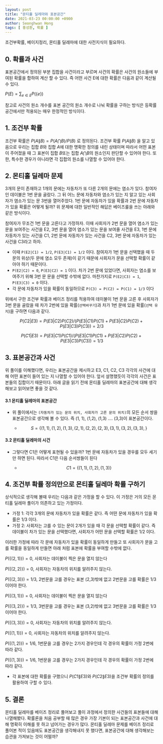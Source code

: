 ```yaml
---
layout: post
title: "몬티홀 딜레마와 표본공간"
date: 2021-03-23 00:00:00 +0900
author: Seonghwan Hong
tags: [ 홍성환, 확률 ]
---
```


조건부확률, 베이지정리, 몬티홀 딜레마에 대한 사전지식이 필요하다.

## 0. 확률과 사건

표본공간에서 정의된 부분 집합을 사건이라고 부르며 사건의 확률은 사건의 원소들에 부여된 확률을 합하여 계산 할 수 있다. 즉 어떤 사건 E에 대한 확률은 다음과 같이 계산될 수 있다. 

$P(E) = \sum_{e \in E} P(\{e\})$  

참고로 사건의 원소 개수를 표본 공간의 원소 개수로 나눠 확률을 구하는 방식은 등확률 공간에서만 적용되는 매우 한정적인 방식이다.


## 1. 조건부 확률

조건부 확률은 $P(A\|B) = P(A \bigcap B)/P(B)$ 로 정의된다. 조건부 확률  $P(A\|B)$ 을 알고 있음으로 우리는 집합 $B$와 집합 $A$에 대한 명확한 정의를 내린 상태이며 따라서 어떤 표본이 주어졌을 때 그 표본이 집합 $B$또는 집합 $A \bigcap B$의 원소인지 판단할 수 있어야 한다. 또한, 특수한 경우가 아니라면 각 집합의 원소를 나열할 수 있어야 한다.


## 2. 몬티홀 딜레마 문제

3개의 문이 존재하고 1개의 문에는 자동차가 또 다른 2개의 문에는 염소가 있다. 참여자인 데이불은 1번 문을 골랐다. 그 뒤 어느 문에 자동차와 염소가 있는 지 알고 있는 사회자가 염소가 있는 문 3번을 열어주었다. 1번 문에 자동차가 있을 확률과 2번 문에 자동차가 있을 확률은 어떻게 될까?  위 문제에 대한 일반적인 해답은 베이즈룰을 쓰는 아래와 같은 방식이다. 

참여자가 무조건 1번 문을 고른다고 가정하자. 이때 사회자가 2번 문을 열어 염소가 있는 문을 보여주는 사건을 E2, 3번 문을 열어 염소가 있는 문을 보여줄 사건을 E3, 1번 문에 자동차가 있는 사건을 C1, 2번 문에 자동차가 있는 사건을 C2, 3번 문에 자동차가 있는 사건을 C3라고 하자.

- 이때 `P(E2|C1) = 1/2`, `P(E3|C1) = 1/2` 이다. 참여자가 1번 문을 선택했을 때 두 문의 위상(두 문에 염소 모두 존재)이 같기 때문에 사회자가 문을 선택할 확률이 같아야 하기 때문이다.
- `P(E2|C2) = 0`, `P(E3|C2) = 1` 이다. 차가 2번 문에 있었다면, 사회자는 염소를 보여주기 위해 3번 문 문을 선택할 수밖에 없다. 마찬가지로 `P(E2|C3) = 1`, `P(E3|C3) = 0` 이다.
- 각 문에 자동차가 있을 확률이 동일하므로 `P(C3) = P(C2) = P(C1) = 1/3` 이다 

위에서 구한 조건부 확률과 베이즈 정리를 적용하여 데이불이 1번 문을 고른 후 사회자가 3번 문을 골랐을 때 차가 2번에 있을 확률(`선택바꾸기`)과 차가 1번 문에 있을 확률(`선택 유지`)을 구하면 다음과 같다.

$$P(C2|E3) = P(E3|C2)P(C2) /(P(E3|C1)P(C1) + P(E3|C2)P(C2) + P(E3|C3)P(C3)) = 2/3$$

$$P(C1|E3) = P(E3|C1)P(C1) /(P(E3|C1)P(C1) + P(E3|C2)P(C2) + P(E3|C3)P(C3)) = 1/3$$


## 3. 표본공간과 사건

위 풀이를 이해했다면, 우리는 표본공간을 제시하고 E3, C1, C2, C3 각각의 사건에 대해 어떤 표본이 들어 있는 지 나열할 수 있어야 한다. 앞서 설명했듯이 각각의 사건은 표본들의 집합이기 때문이다. 아래 글을 읽기 전에 몬티홀 딜레마의 표본공간에 대해 생각해보고 읽어보면 좋을 것 같다.

#### 3.1 몬티홀 딜레마의 표본공간

- 위 풀이에서는 `(자동차가 있는 문의 위치, 사회자가 고른 문의 위치)`의 모든 순서 쌍을 표본공간으로 생각해 볼 수 있다. 즉 (1, 1), (1,2), (1,3) .... (3,3)이 표본공간이다.

    - $$S = \{(1,1), (1,2),(1,3), (2,1), (2,2),(2,3),(3,1), (3,2),(3,3),\}$$

#### 3.2 몬티홀 딜레마의 시건

- 그렇다면 C1은 어떻게 표현될 수 있을까?  1번 문에 자동차가 있을 경우를 모두 세기만 하면 된다. 따라서 C1은 다음 순서쌍들이 된다

    - $$C1 = \{(1,1), (1,2),(1,3)\}$$


## 4. 조건부 확률 정의만으로 몬티홀 딜레마 확률 구하기

상식적으로 생각해 볼때 우리는 다음과 같은 가정을 할 수 있다. 이 가정은 거의 모든 몬티홀 딜레마 풀이가 의존하고 있는 가정이다. 

- 가정 1: 각각 3개의 문에 자동차가 있을 확률은 같다. 즉 어떤 문에 자동차가 있을 확률은 1/3 이다.
- 가정 2: 사회자는 고를 수 있는 문이 2개가 있을 때 각 문을 선택할 확률이 같다. 즉 데이불이 차가 있는 문을 선택했다면, 사회자가 어떤 문을 선택할 확률은 1/2 이다.

이러한 가정에 따라 각 문에 자동차가 있을 확률이 동일하게 만들고 또 사회자가 문을 고를 확률을 동일하게 만들면 아래 처럼 표본에 확률을 부여할 수밖에 없다.

$P(\{(2,1)\}) = 0$, 사회자는 데이불이 찍은 문을 열지 않는다

$P(\{(2,2)\}) = 0$, 사회자는 자동차의 위치를 알려주지 않는다.

$P(\{(2,3)\}) = 1/3$, 2번문을 고를 경우는 표본 (2,3)밖에 없고 2번문을 고를 확률은 1/3이어야 한다.

$P(\{(3,1)\}) = 0$, 사회자는 데이불이 찍은 문을 열지 않는다

$P(\{(3,2)\}) = 1/3$, 3번문을 고를 경우는 표본 (3,2)밖에 없고 3번문을 고를 확률은 1/3이어야 한다.

$P(\{(3,3)\}) = 0$, 사회자는 자동차의 위치를 알려주지 않는다.

$P(\{(1,1)\}) = 0$, 사회자는 자동차의 위치를 알려주지 않는다.

$P(\{(1,2)\}) = 1/6$,  1번문을 고를 경우는 2가지 경우인데 각 경우의 확률이 가정 2번에 따라 같다.

$P(\{(1,3)\}) = 1/6$,  1번문을 고를 경우는 2가지 경우인데 각 경우의 확률이 가정 2번에 따라 같다.

- 각 표본에 대한 확률을 구했으니 $P(C1\|E3)$와 $P(C2\|E3)$을 조건부 확률의 정의를 활용하여 구할 수 있다.

## 5. 결론

몬티홀 딜레마를 베이즈 정리로 풀어보고 풀이 과정에서 정의한 사건들의 표본들에 대해 나열해봤다. 확률론을 처음 공부할 때 많은 경우 가장 기본이 되는 표본공간과 사건에 대해 명확히 이해를 못 하고 넘어가는 경우가 많다. 몬티홀 딜레마 문제를 베이즈 정리로 풀어본 적이 있음에도 표본공간을 생각해내지 못 했다면, 표본공간에 대해 생각해보는 습관을 가져보는 것이 어떨까?
